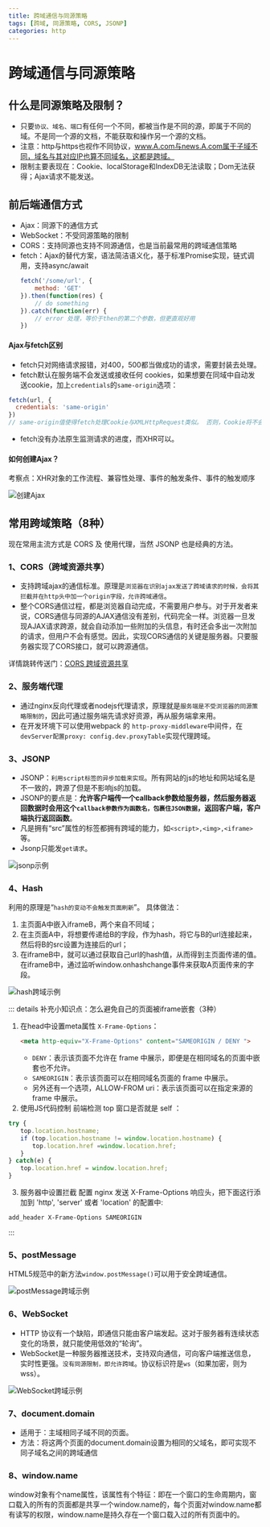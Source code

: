 ```yaml
---
title: 跨域通信与同源策略
tags: [跨域, 同源策略, CORS, JSONP]
categories: http
---
```


# 跨域通信与同源策略

## 什么是同源策略及限制？
- 只要`协议、域名、端口`有任何一个不同，都被当作是不同的源，即属于不同的域。不是同一个源的文档，不能获取和操作另一个源的文档。
- 注意：http与https也视作不同协议，www.A.com与news.A.com属于子域不同，域名与其对应IP也算不同域名，这都是跨域。
- 限制主要表现在：Cookie、localStorage和IndexDB无法读取；Dom无法获得；Ajax请求不能发送。

## 前后端通信方式
- Ajax：同源下的通信方式
- WebSocket：不受同源策略的限制
- CORS：支持同源也支持不同源通信，也是当前最常用的跨域通信策略
- fetch：Ajax的替代方案，语法简洁语义化，基于标准Promise实现，链式调用，支持async/await
    ```js
    fetch('/some/url', {
        method: 'GET'
    }).then(function(res) {
        // do something
    }).catch(function(err) {
        // error 处理，等价于then的第二个参数，但更直观好用
    })
    ```
#### Ajax与fetch区别

- fetch只对网络请求报错，对400，500都当做成功的请求，需要封装去处理。
- fetch默认在服务端不会发送或接收任何 cookies，如果想要在同域中自动发送cookie，加上`credentials`的`same-origin`选项：
```js
fetch(url, {
  credentials: 'same-origin'
})
// same-origin值使得fetch处理Cookie与XMLHttpRequest类似。 否则，Cookie将不会被发送，导致这些请求不保留认证会话。
```
- fetch没有办法原生监测请求的进度，而XHR可以。

#### 如何创建Ajax？

考察点：XHR对象的工作流程、兼容性处理、事件的触发条件、事件的触发顺序

 ![创建Ajax](./images/cross-domain-1-01.png)

## 常用跨域策略（8种）
现在常用主流方式是 CORS 及 使用代理，当然 JSONP 也是经典的方法。
### 1、CORS（跨域资源共享）
- 支持跨域ajax的通信标准。原理是`浏览器在识别ajax发送了跨域请求的时候，会将其拦截并在http头中加一个origin字段，允许跨域通信`。
- 整个CORS通信过程，都是浏览器自动完成，不需要用户参与。对于开发者来说，CORS通信与同源的AJAX通信没有差别，代码完全一样。浏览器一旦发现AJAX请求跨源，就会自动添加一些附加的头信息，有时还会多出一次附加的请求，但用户不会有感觉。因此，实现CORS通信的关键是服务器。只要服务器实现了CORS接口，就可以跨源通信。

详情跳转传送门：[CORS 跨域资源共享](/Roundtable/Question-Bank/communication/cors)

### 2、服务端代理
- 通过nginx反向代理或者nodejs代理请求，原理就是`服务端是不受浏览器的同源策略限制的`，因此可通过服务端先请求好资源，再从服务端拿来用。
- 在开发环境下可以使用webpack 的 `http-proxy-middleware`中间件，在`devServer配置proxy: config.dev.proxyTable`实现代理跨域。

### 3、JSONP
- JSONP：`利用script标签的异步加载来实现`。所有网站的js的地址和网站域名是不一致的，跨源了但是不影响js的加载。
- JSONP的要点是：**允许客户端传一个callback参数给服务器，然后服务器返回数据时会用这个`callback参数作为函数名，包裹住JSON数据`，返回客户端，客户端执行返回函数**。
- 凡是拥有“src”属性的标签都拥有跨域的能力，如`<script>,<img>,<iframe>`等。
- Jsonp只能发`get请求`。

![jsonp示例](./images/jsonp.png)

### 4、Hash
利用的原理是“`hash的变动不会触发页面刷新`”。
具体做法：
1. 主页面A中嵌入iframeB，两个来自不同域；
2. 在主页面A中，将想要传递给B的字段，作为hash，将它与B的url连接起来，然后将B的src设置为连接后的url；
3. 在iframeB中，就可以通过获取自己url的hash值，从而得到主页面传递的值。在iframeB中，通过监听window.onhashchange事件来获取A页面传来的字段。

![hash跨域示例](./images/hash.png)

::: details 补充小知识点：怎么避免自己的页面被iframe嵌套（3种）
1. 在head中设置meta属性 `X-Frame-Options`：
    ```html
    <meta http-equiv="X-Frame-Options" content="SAMEORIGIN / DENY ">
    ```
    - `DENY`：表示该页面不允许在 frame 中展示，即便是在相同域名的页面中嵌套也不允许。
    - `SAMEORIGIN`：表示该页面可以在相同域名页面的 frame 中展示。
    - 另外还有一个选项，ALLOW-FROM uri：表示该页面可以在指定来源的 frame 中展示。
2. 使用JS代码控制
前端检测 top 窗口是否就是 self ：
```js
try {
　　top.location.hostname;
　　if (top.location.hostname != window.location.hostname) {
　　　　top.location.href =window.location.href;
　　}
} catch(e) {
　　top.location.href = window.location.href;
}
```
3. 服务器中设置拦截
配置 nginx 发送 X-Frame-Options 响应头，把下面这行添加到 'http', 'server' 或者 'location' 的配置中:
```
add_header X-Frame-Options SAMEORIGIN
```
:::

### 5、postMessage
HTML5规范中的新方法`window.postMessage()`可以用于安全跨域通信。

![postMessage跨域示例](./images/postMessage.png)

### 6、WebSocket
- HTTP 协议有一个缺陷，即通信只能由客户端发起。这对于服务器有连续状态变化的场景，就只能使用低效的“轮询”。
- WebSocket是一种服务器推送技术，支持双向通信，可向客户端推送信息，实时性更强。`没有同源限制，即允许跨域`。协议标识符是`ws`（如果加密，则为wss）。

![WebSocket跨域示例](./images/webSocket.png)

### 7、document.domain
- 适用于：主域相同子域不同的页面。
- 方法：将这两个页面的document.domain设置为相同的父域名，即可实现不同子域名之间的跨域通信

### 8、window.name
window对象有个name属性，该属性有个特征：即在一个窗口的生命周期内，窗口载入的所有的页面都是共享一个window.name的，每个页面对window.name都有读写的权限，window.name是持久存在一个窗口载入过的所有页面中的。


